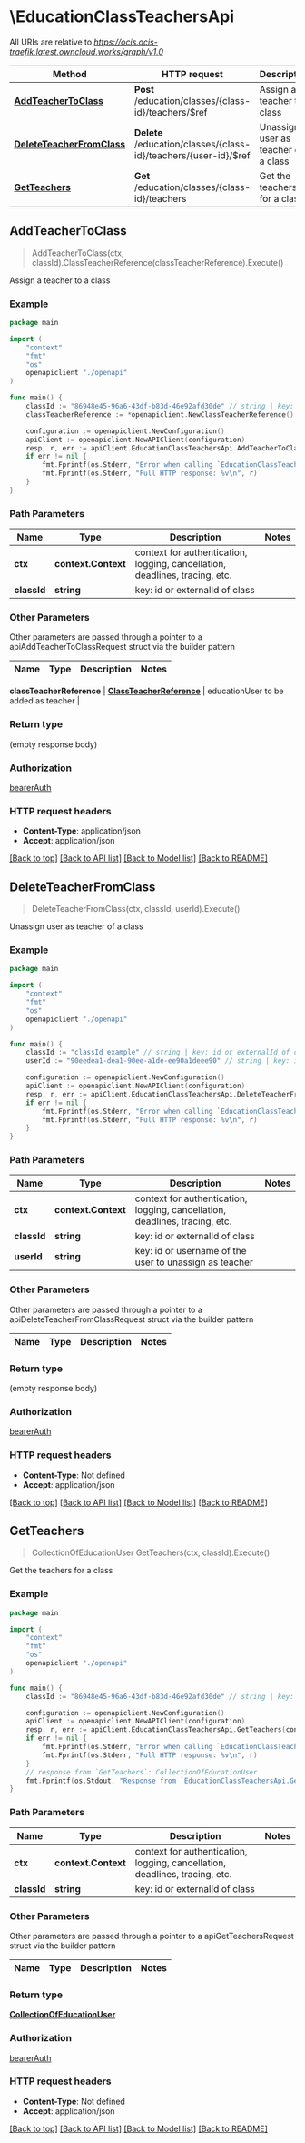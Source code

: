 # \EducationClassTeachersApi

All URIs are relative to *https://ocis.ocis-traefik.latest.owncloud.works/graph/v1.0*

Method | HTTP request | Description
------------- | ------------- | -------------
[**AddTeacherToClass**](EducationClassTeachersApi.md#AddTeacherToClass) | **Post** /education/classes/{class-id}/teachers/$ref | Assign a teacher to a class
[**DeleteTeacherFromClass**](EducationClassTeachersApi.md#DeleteTeacherFromClass) | **Delete** /education/classes/{class-id}/teachers/{user-id}/$ref | Unassign user as teacher of a class
[**GetTeachers**](EducationClassTeachersApi.md#GetTeachers) | **Get** /education/classes/{class-id}/teachers | Get the teachers for a class



## AddTeacherToClass

> AddTeacherToClass(ctx, classId).ClassTeacherReference(classTeacherReference).Execute()

Assign a teacher to a class

### Example

```go
package main

import (
    "context"
    "fmt"
    "os"
    openapiclient "./openapi"
)

func main() {
    classId := "86948e45-96a6-43df-b83d-46e92afd30de" // string | key: id or externalId of class
    classTeacherReference := *openapiclient.NewClassTeacherReference() // ClassTeacherReference | educationUser to be added as teacher

    configuration := openapiclient.NewConfiguration()
    apiClient := openapiclient.NewAPIClient(configuration)
    resp, r, err := apiClient.EducationClassTeachersApi.AddTeacherToClass(context.Background(), classId).ClassTeacherReference(classTeacherReference).Execute()
    if err != nil {
        fmt.Fprintf(os.Stderr, "Error when calling `EducationClassTeachersApi.AddTeacherToClass``: %v\n", err)
        fmt.Fprintf(os.Stderr, "Full HTTP response: %v\n", r)
    }
}
```

### Path Parameters


Name | Type | Description  | Notes
------------- | ------------- | ------------- | -------------
**ctx** | **context.Context** | context for authentication, logging, cancellation, deadlines, tracing, etc.
**classId** | **string** | key: id or externalId of class | 

### Other Parameters

Other parameters are passed through a pointer to a apiAddTeacherToClassRequest struct via the builder pattern


Name | Type | Description  | Notes
------------- | ------------- | ------------- | -------------

 **classTeacherReference** | [**ClassTeacherReference**](ClassTeacherReference.md) | educationUser to be added as teacher | 

### Return type

 (empty response body)

### Authorization

[bearerAuth](../README.md#bearerAuth)

### HTTP request headers

- **Content-Type**: application/json
- **Accept**: application/json

[[Back to top]](#) [[Back to API list]](../README.md#documentation-for-api-endpoints)
[[Back to Model list]](../README.md#documentation-for-models)
[[Back to README]](../README.md)


## DeleteTeacherFromClass

> DeleteTeacherFromClass(ctx, classId, userId).Execute()

Unassign user as teacher of a class

### Example

```go
package main

import (
    "context"
    "fmt"
    "os"
    openapiclient "./openapi"
)

func main() {
    classId := "classId_example" // string | key: id or externalId of class
    userId := "90eedea1-dea1-90ee-a1de-ee90a1deee90" // string | key: id or username of the user to unassign as teacher

    configuration := openapiclient.NewConfiguration()
    apiClient := openapiclient.NewAPIClient(configuration)
    resp, r, err := apiClient.EducationClassTeachersApi.DeleteTeacherFromClass(context.Background(), classId, userId).Execute()
    if err != nil {
        fmt.Fprintf(os.Stderr, "Error when calling `EducationClassTeachersApi.DeleteTeacherFromClass``: %v\n", err)
        fmt.Fprintf(os.Stderr, "Full HTTP response: %v\n", r)
    }
}
```

### Path Parameters


Name | Type | Description  | Notes
------------- | ------------- | ------------- | -------------
**ctx** | **context.Context** | context for authentication, logging, cancellation, deadlines, tracing, etc.
**classId** | **string** | key: id or externalId of class | 
**userId** | **string** | key: id or username of the user to unassign as teacher | 

### Other Parameters

Other parameters are passed through a pointer to a apiDeleteTeacherFromClassRequest struct via the builder pattern


Name | Type | Description  | Notes
------------- | ------------- | ------------- | -------------



### Return type

 (empty response body)

### Authorization

[bearerAuth](../README.md#bearerAuth)

### HTTP request headers

- **Content-Type**: Not defined
- **Accept**: application/json

[[Back to top]](#) [[Back to API list]](../README.md#documentation-for-api-endpoints)
[[Back to Model list]](../README.md#documentation-for-models)
[[Back to README]](../README.md)


## GetTeachers

> CollectionOfEducationUser GetTeachers(ctx, classId).Execute()

Get the teachers for a class

### Example

```go
package main

import (
    "context"
    "fmt"
    "os"
    openapiclient "./openapi"
)

func main() {
    classId := "86948e45-96a6-43df-b83d-46e92afd30de" // string | key: id or externalId of class

    configuration := openapiclient.NewConfiguration()
    apiClient := openapiclient.NewAPIClient(configuration)
    resp, r, err := apiClient.EducationClassTeachersApi.GetTeachers(context.Background(), classId).Execute()
    if err != nil {
        fmt.Fprintf(os.Stderr, "Error when calling `EducationClassTeachersApi.GetTeachers``: %v\n", err)
        fmt.Fprintf(os.Stderr, "Full HTTP response: %v\n", r)
    }
    // response from `GetTeachers`: CollectionOfEducationUser
    fmt.Fprintf(os.Stdout, "Response from `EducationClassTeachersApi.GetTeachers`: %v\n", resp)
}
```

### Path Parameters


Name | Type | Description  | Notes
------------- | ------------- | ------------- | -------------
**ctx** | **context.Context** | context for authentication, logging, cancellation, deadlines, tracing, etc.
**classId** | **string** | key: id or externalId of class | 

### Other Parameters

Other parameters are passed through a pointer to a apiGetTeachersRequest struct via the builder pattern


Name | Type | Description  | Notes
------------- | ------------- | ------------- | -------------


### Return type

[**CollectionOfEducationUser**](CollectionOfEducationUser.md)

### Authorization

[bearerAuth](../README.md#bearerAuth)

### HTTP request headers

- **Content-Type**: Not defined
- **Accept**: application/json

[[Back to top]](#) [[Back to API list]](../README.md#documentation-for-api-endpoints)
[[Back to Model list]](../README.md#documentation-for-models)
[[Back to README]](../README.md)

